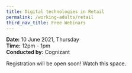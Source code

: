```yaml
---
title: Digital technologies in Retail
permalink: /working-adults/retail
third_nav_title: Free Webinars
---
```

**Date:** 10 June 2021, Thursday  
**Time:** 12pm - 1pm  
**Conducted by:** Cognizant

Registration will be open soon! Watch this space.